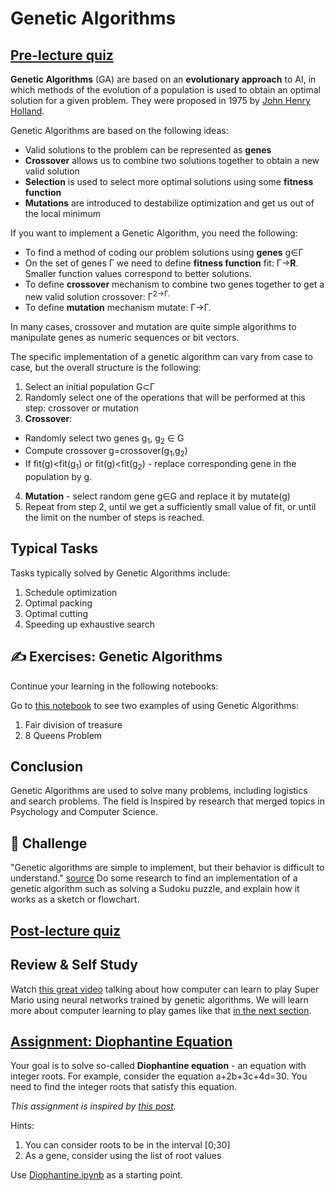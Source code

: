# Genetic Algorithms

## [Pre-lecture quiz](https://red-field-0a6ddfd03.1.azurestaticapps.net/quiz/121)

**Genetic Algorithms** (GA) are based on an **evolutionary approach** to AI, in which methods of the evolution of a population is used to obtain an optimal solution for a given problem. They were proposed in 1975 by [John Henry Holland](https://wikipedia.org/wiki/John_Henry_Holland).

Genetic Algorithms are based on the following ideas:

* Valid solutions to the problem can be represented as **genes**
* **Crossover** allows us to combine two solutions together to obtain a new valid solution
* **Selection** is used to select more optimal solutions using some **fitness function**
* **Mutations** are introduced to destabilize optimization and get us out of the local minimum

If you want to implement a Genetic Algorithm, you need the following:

 * To find a method of coding our problem solutions using **genes** g&in;&Gamma;
 * On the set of genes &Gamma; we need to define **fitness function** fit: &Gamma;&rightarrow;**R**. Smaller function values correspond to better solutions.
 * To define **crossover** mechanism to combine two genes together to get a new valid solution crossover: &Gamma;<sup>2</sub>&rightarrow;&Gamma;.
 * To define **mutation** mechanism mutate: &Gamma;&rightarrow;&Gamma;.

In many cases, crossover and mutation are quite simple algorithms to manipulate genes as numeric sequences or bit vectors.

The specific implementation of a genetic algorithm can vary from case to case, but the overall structure is the following:

1. Select an initial population G&subset;&Gamma;
2. Randomly select one of the operations that will be performed at this step: crossover or mutation
3. **Crossover**:
  * Randomly select two genes g<sub>1</sub>, g<sub>2</sub> &in; G
  * Compute crossover g=crossover(g<sub>1</sub>,g<sub>2</sub>)
  * If fit(g)<fit(g<sub>1</sub>) or fit(g)<fit(g<sub>2</sub>) - replace corresponding gene in the population by g.
4. **Mutation** - select random gene g&in;G and replace it by mutate(g)
5. Repeat from step 2, until we get a sufficiently small value of fit, or until the limit on the number of steps is reached.

## Typical Tasks

Tasks typically solved by Genetic Algorithms include:

1. Schedule optimization
1. Optimal packing
1. Optimal cutting
1. Speeding up exhaustive search

## ✍️ Exercises: Genetic Algorithms

Continue your learning in the following notebooks:

Go to [this notebook](Genetic.ipynb) to see two examples of using Genetic Algorithms:

1. Fair division of treasure
1. 8 Queens Problem

## Conclusion

Genetic Algorithms are used to solve many problems, including logistics and search problems. The field is Inspired by research that merged topics in Psychology and Computer Science. 

## 🚀 Challenge

"Genetic algorithms are simple to implement, but their behavior is difficult to understand." [source](https://wikipedia.org/wiki/Genetic_algorithm) Do some research to find an implementation of a genetic algorithm such as solving a Sudoku puzzle, and explain how it works as a sketch or flowchart.

## [Post-lecture quiz](https://red-field-0a6ddfd03.1.azurestaticapps.net/quiz/221)

## Review & Self Study

Watch [this great video](https://www.youtube.com/watch?v=qv6UVOQ0F44) talking about how computer can learn to play Super Mario using neural networks trained by genetic algorithms. We will learn more about computer learning to play games like that [in the next section](../22-DeepRL/README_chs.md).

## [Assignment: Diophantine Equation](Diophantine.ipynb)

Your goal is to solve so-called **Diophantine equation** - an equation with integer roots. For example, consider the equation a+2b+3c+4d=30. You need to find the integer roots that satisfy this equation.

*This assignment is inspired by [this post](https://habr.com/post/128704/).*

Hints:

1. You can consider roots to be in the interval [0;30]
1. As a gene, consider using the list of root values

Use [Diophantine.ipynb](Diophantine.ipynb) as a starting point.
